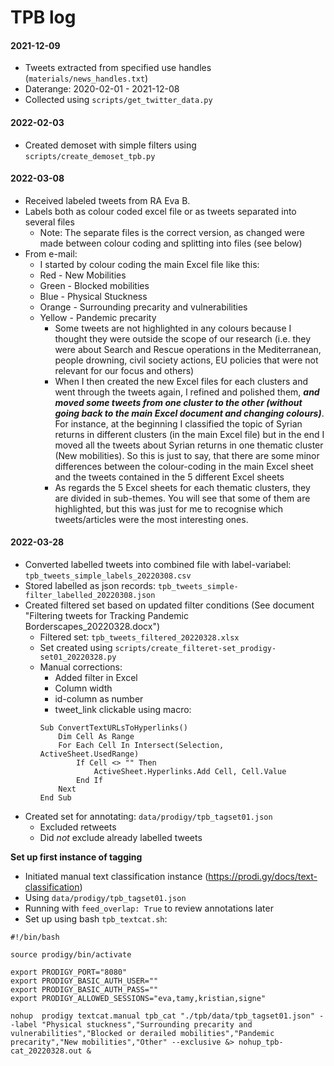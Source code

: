 # TPB log



#### 2021-12-09

- Tweets extracted from specified use handles (`materials/news_handles.txt`)
- Daterange: 2020-02-01 - 2021-12-08
- Collected using `scripts/get_twitter_data.py`



#### 2022-02-03

- Created demoset with simple filters using `scripts/create_demoset_tpb.py`



#### 2022-03-08

- Received labeled tweets from RA Eva B.
- Labels both as colour coded excel file or as tweets separated into several files
    - Note: The separate files is the correct version, as changed were made between colour coding and splitting into files (see below)
- From e-mail:
  - I started by colour coding the main Excel file like this:
  - Red - New Mobilities
  - Green - Blocked  mobilities
  - Blue - Physical  Stuckness
  - Orange - Surrounding  precarity and vulnerabilities
  - Yellow - Pandemic  precarity
    - Some tweets are not highlighted in any colours because I thought they were outside the scope of our research (i.e. they were about Search and Rescue operations in the Mediterranean, people drowning, civil society actions, EU policies that were not relevant for our focus and others) 
    - When I then created the new Excel files for each clusters and went through the tweets again, I refined and polished them, ***and moved some tweets from one cluster to the other (without going back to the main Excel document and changing colours)***. For instance, at the beginning I classified the topic of Syrian returns in different clusters (in the main Excel file) but in the end I moved all the tweets about Syrian returns in one thematic cluster (New mobilities). So this is just to say, that there are some minor differences between the colour-coding in the main Excel sheet and the tweets contained in the 5 different Excel sheets 
    - As regards the 5 Excel sheets for each thematic clusters, they are divided in sub-themes. You will see that some of them are highlighted, but this was just for me to recognise which tweets/articles were the most interesting ones. 



#### 2022-03-28

- Converted labelled tweets into combined file with label-variabel: `tpb_tweets_simple_labels_20220308.csv`
- Stored labelled as json records: `tpb_tweets_simple-filter_labelled_20220308.json`
- Created filtered set based on updated filter conditions (See document "Filtering tweets for Tracking Pandemic Borderscapes_20220328.docx")
    - Filtered set: `tpb_tweets_filtered_20220328.xlsx`
    - Set created using `scripts/create_filteret-set_prodigy-set01_20220328.py`
    - Manual corrections:
        - Added filter in Excel
        - Column width
        - id-column as number
        - tweet_link clickable using macro:
        ```
        Sub ConvertTextURLsToHyperlinks()
            Dim Cell As Range
            For Each Cell In Intersect(Selection, ActiveSheet.UsedRange)
                If Cell <> "" Then
                    ActiveSheet.Hyperlinks.Add Cell, Cell.Value
                End If
            Next
        End Sub
        ```
- Created set for annotating: `data/prodigy/tpb_tagset01.json`
    - Excluded retweets
    - Did *not* exclude already labelled tweets
    
**Set up first instance of tagging**
- Initiated manual text classification instance (https://prodi.gy/docs/text-classification)
- Using `data/prodigy/tpb_tagset01.json`
- Running with `feed_overlap: True` to review annotations later
- Set up using bash `tpb_textcat.sh`:
```
#!/bin/bash

source prodigy/bin/activate

export PRODIGY_PORT="8080"
export PRODIGY_BASIC_AUTH_USER=""
export PRODIGY_BASIC_AUTH_PASS=""
export PRODIGY_ALLOWED_SESSIONS="eva,tamy,kristian,signe"

nohup  prodigy textcat.manual tpb_cat "./tpb/data/tpb_tagset01.json" --label "Physical stuckness","Surrounding precarity and vulnerabilities","Blocked or derailed mobilities","Pandemic precarity","New mobilities","Other" --exclusive &> nohup_tpb-cat_20220328.out &
```